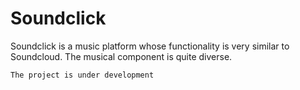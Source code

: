 # Soundclick
Soundclick is a music platform whose functionality is very similar to Soundcloud. The musical component is quite diverse.

```
The project is under development
```
